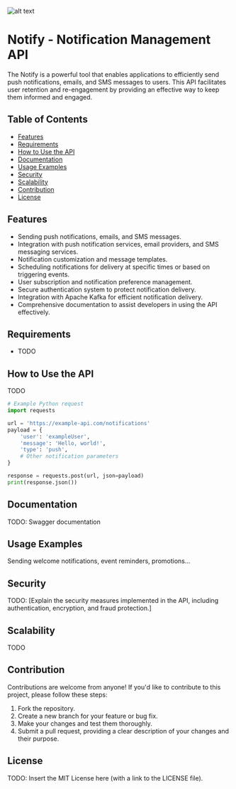 ![alt text](https://github.com/elkoyote07/NotifAPI/blob/main/notify.png)
# Notify - Notification Management API


The Notify is a powerful tool that enables applications to efficiently send push notifications, emails, and SMS messages to users. This API facilitates user retention and re-engagement by providing an effective way to keep them informed and engaged.

## Table of Contents

- [Features](#features)
- [Requirements](#requirements)
- [How to Use the API](#how-to-use-the-api)
- [Documentation](#documentation)
- [Usage Examples](#usage-examples)
- [Security](#security)
- [Scalability](#scalability)
- [Contribution](#contribution)
- [License](#license)

## Features

- Sending push notifications, emails, and SMS messages.
- Integration with push notification services, email providers, and SMS messaging services.
- Notification customization and message templates.
- Scheduling notifications for delivery at specific times or based on triggering events.
- User subscription and notification preference management.
- Secure authentication system to protect notification delivery.
- Integration with Apache Kafka for efficient notification delivery.
- Comprehensive documentation to assist developers in using the API effectively.

## Requirements

- TODO

## How to Use the API

TODO

```python
# Example Python request
import requests

url = 'https://example-api.com/notifications'
payload = {
    'user': 'exampleUser',
    'message': 'Hello, world!',
    'type': 'push',
    # Other notification parameters
}

response = requests.post(url, json=payload)
print(response.json())
```

## Documentation

TODO: Swagger documentation

## Usage Examples

Sending welcome notifications, event reminders, promotions...

## Security
TODO:
[Explain the security measures implemented in the API, including authentication, encryption, and fraud protection.]

## Scalability

TODO

## Contribution

Contributions are welcome from anyone! If you'd like to contribute to this project, please follow these steps:

1. Fork the repository.
2. Create a new branch for your feature or bug fix.
3. Make your changes and test them thoroughly.
4. Submit a pull request, providing a clear description of your changes and their purpose.


## License

TODO: Insert the MIT License here (with a link to the LICENSE file).
